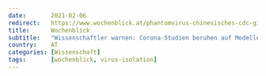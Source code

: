 ```yaml
---
date:       2021-02-06
redirect:   https://www.wochenblick.at/phantomvirus-chinesisches-cdc-gibt-zu-das-virus-wurde-nicht-isoliert/
title:      Wochenblick
subtitle:   "Wissenschaftler warnen: Corona-Studien beruhen auf Modellen, nicht Fakten"
country:    AT
categories: [Wissenschaft]
tags:       [wochenblick, virus-isolation]
---
```

